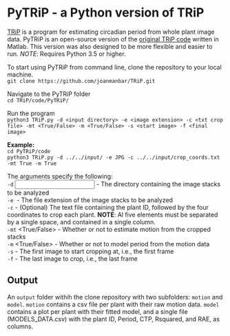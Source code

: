 
# PyTRiP - a Python version of TRiP

[TRiP](https://plantmethods.biomedcentral.com/articles/10.1186/s13007-015-0075-5) is a program for estimating circadian period from whole plant image data. PyTRiP is an open-source version of the [original TRiP code](https://github.com/KTgreenham/TRiP) written in Matlab. This version was also designed to be more flexible and easier to run. 
*NOTE*: Requires Python 3.5 or higher.

To start using PyTRiP from command line, clone the repository to your local machine. \
    ```git clone https://github.com/joanmanbar/TRiP.git``` 

Navigate to the PyTRiP folder \
    ```cd TRiP/code/PyTRiP/``` 

Run the program \
    ```python3 TRiP.py -d <input directory> -e <image extension> -c <txt crop file> -mt <True/False> -m <True/False> -s <start image> -f <final image>``` 

**Example:**  \
```cd PyTRiP/code``` \
```python3 TRiP.py -d ../../input/ -e JPG -c ../../input/crop_coords.txt -mt True -m True``` 

The arguments specify the following: \
    `-d` <input directory> - The directory containing the image stacks to be analyzed \
    `-e` <image extension> - The file extension of the image stacks to be analyzed \
    `-c` <txt crop file> - (Optional) The text file containing the plant ID, followed by the four coordinates to crop each plant. **NOTE**: Al five elements must be separated by a single space, and contained in a single column. \
    `-mt` <True/False> - Whether or not to estimate motion from the cropped stacks \
    `-m` <True/False> - Whether or not to model period from the motion data \
    `-s` <start image> - The first image to start cropping at, i.e., the first frame \
    `-f`  <final image> - The last image to crop, i.e., the last frame  


## Output
An `output` folder withih the clone repository with two subfolders: `motion` and `model`. `motion` contains a csv file per plant with their raw motion data. `model` contains a plot per plant with their fitted model, and a single file (MODELS_DATA.csv) with the plant ID, Period, CTP, Rsquared, and RAE, as columns.





